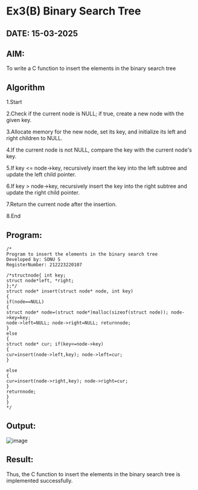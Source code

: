 # Ex3(B) Binary Search Tree
## DATE: 15-03-2025
## AIM:
To write a C function to insert the elements in the binary search tree

## Algorithm

1.Start

2.Check if the current node is NULL; if true, create a new node with the given key.

3.Allocate memory for the new node, set its key, and initialize its left and right children to NULL.

4.If the current node is not NULL, compare the key with the current node's key.

5.If key <= node->key, recursively insert the key into the left subtree and update the left child pointer.

6.If key > node->key, recursively insert the key into the right subtree and update the right child pointer.

7.Return the current node after the insertion.

8.End


## Program:
```
/*
Program to insert the elements in the binary search tree
Developed by: SONU S
RegisterNumber: 212223220107

/*structnode{ int key;
struct node*left, *right;
};*/
struct node* insert(struct node* node, int key)
{
if(node==NULL)
{
struct node* node=(struct node*)malloc(sizeof(struct node)); node->key=key;
node->left=NULL; node->right=NULL; returnnode;
}
else
{
struct node* cur; if(key<=node->key)
{
cur=insert(node->left,key); node->left=cur;
}

else
{
cur=insert(node->right,key); node->right=cur;
}
returnnode;
}
} 
*/
```

## Output:

![image](https://github.com/user-attachments/assets/a894559c-5008-4f51-950f-a460498fbaee)


## Result:
Thus, the C function to insert the elements in the binary search tree is implemented successfully.
